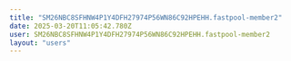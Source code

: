 ```yaml
---
title: "SM26NBC8SFHNW4P1Y4DFH27974P56WN86C92HPEHH.fastpool-member2"
date: 2025-03-20T11:05:42.780Z
user: SM26NBC8SFHNW4P1Y4DFH27974P56WN86C92HPEHH.fastpool-member2
layout: "users"
---
```

    